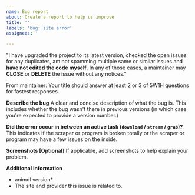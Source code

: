 ```yaml
---
name: Bug report
about: Create a report to help us improve
title: ''
labels: 'bug: site error'
assignees: ''

---
```


"I have upgraded the project to its latest version, checked the open issues for any duplicates, am not spamming multiple same or similar issues and **have not edited the code myself**. In any of those cases, a maintainer may **CLOSE** or **DELETE** the issue without any notices."

From maintainer: Your title should answer at least 2 or 3 of 5W1H questions for fastest responses.

**Describe the bug**
A clear and concise description of what the bug is. This includes whether the bug wasn't there in previous versions (in which case you're expected to provide a version number.)

**Did the error occur in between an active task (`download` / `stream` / `grab`)?**
This indicates if the scraper or program is broken totally or the scraper or program may have a few issues on the inside.

**Screenshots [Optional]**
If applicable, add screenshots to help explain your problem.

**Additional information**
- animdl version*
- The site and provider this issue is related to.
